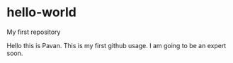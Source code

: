 # hello-world
My first repository

Hello this is Pavan. This is my first github usage. I am going to be an expert soon.
